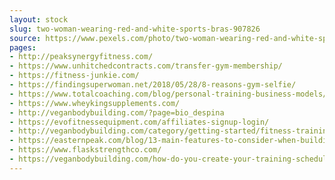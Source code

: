 ```yaml
---
layout: stock
slug: two-woman-wearing-red-and-white-sports-bras-907826
source: https://www.pexels.com/photo/two-woman-wearing-red-and-white-sports-bras-907826/
pages:
- http://peaksynergyfitness.com/
- https://www.unhitchedcontracts.com/transfer-gym-membership/
- https://fitness-junkie.com/
- https://findingsuperwoman.net/2018/05/28/8-reasons-gym-selfie/
- https://www.totalcoaching.com/blog/personal-training-business-models/
- https://www.wheykingsupplements.com/
- http://veganbodybuilding.com/?page=bio_despina
- https://evofitnessequipment.com/affiliates-signup-login/
- http://veganbodybuilding.com/category/getting-started/fitness-training/
- https://easternpeak.com/blog/13-main-features-to-consider-when-building-a-video-streaming-fitness-app/
- https://www.flaskstrengthco.com/
- https://veganbodybuilding.com/how-do-you-create-your-training-schedule/
---
```

